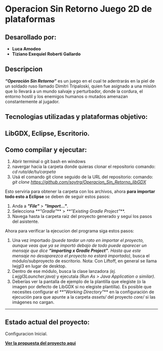 # Operacion Sin Retorno Juego 2D de plataformas
## Desarollado por:
  - **Luca Amodeo**    
  - **Tiziano Exequiel Roberti Gallardo**

## Descripcion 
_**“Operación Sin Retorno”**_ es un juego en el cual te adentrarás en la piel de un soldado ruso llamado Dimitri Tripaloski, quien fue asignado a una misión que lo llevará a un mundo salvaje y perturbador, donde la cordura, el entorno hostil y los enemigos humanos o mutados amenazan constantemente al jugador.

## Tecnologias utilizadas y plataformas objetivo:
LibGDX, Eclipse, Escritorio.
-----------------------------------------------------------------------------------------------------------------------------------
## Como compilar y ejecutar: 
  1. Abrir terminal o git bash en windows
  2. navergar hacia la carpeta donde quieras clonar el repositorio
  comando: _cd ruta/de/tu/carpeta_
  3. Usá el comando git clone seguido de la URL del repositorio:
  comando: _git clone https://github.com/soytrg/Operacion_Sin_Retorno_libGDX_

Esto serviria para obtener la carpeta con los archivos, ahora **para importar todo esto a Eclipse** se deben de seguir estos pasos:
  1. Anda a _**"File"**_ > _**"Import..."**_.
  2. Selecciona _**"Gradle"_** > _**"Existing Gradle Project"_**.
  3. Navega hasta la carpeta raíz del proyecto generado y seguí los pasos del asistente.
     
Ahora para verificar la ejecucion del programa siga estos pasos:
  1. Una vez importado _(puede tardar un rato en importar el proyecto, aunque veas que ya se importó debajo de todo puede aparecer un         mensaje que dice **“importing x Gradle Project”**. Hasta que este mensaje no desaparezca el proyecto no estará importado)_, busca 
    el módulo/subproyecto de escritorio. Nota: Con Liftoff, en general se llama lwjgl3 en lugar de desktop.
  2. Dentro de ese módulo, busca la clase lanzadora _(ej. Lwjgl3Launcher.java)_ y ejecutala _(Run As > Java Application o similar)_.
  3. Deberías ver la pantalla de ejemplo de la plantilla que elegiste (o la imagen por defecto de LibGDX si no elegiste plantilla). Es      posible que necesites configurar el _**"Working Directory"_** en la configuración de ejecución para que apunte a la carpeta _assets/_ 
  del proyecto _core/_ si las imágenes no cargan.
-----------------------------------------------------------------------------------------------------------------------------------
## Estado actual del proyecto: 
Configuracion Inicial.
 
**[Ver la propuesta del proyecto aqui](https://github.com/soytrg/Operacion_Sin_Retorno_libGDX/wiki/Propuesta-del-Proyecto-%E2%80%90-Operacion-Sin-Retorno)**


